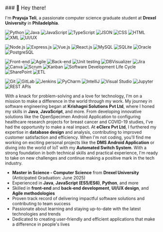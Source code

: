 <big>### 👋 Hey there! </big>

I'm **Prayuja Teli**, a passionate computer science graduate student at **Drexel University** in **Philadelphia**. 

<p align="middle">
  

  ![Python](https://img.shields.io/badge/Python-3776AB?style=for-the-badge&logo=python&logoColor=white) 
  ![Java](https://img.shields.io/badge/Java-007396?style=for-the-badge&logo=java&logoColor=white) 
  ![JavaScript](https://img.shields.io/badge/JavaScript-F7DF1E?style=for-the-badge&logo=javascript&logoColor=black)
  ![TypeScript](https://img.shields.io/badge/TypeScript-3178C6?style=for-the-badge&logo=typescript&logoColor=white)
  ![JSON](https://img.shields.io/badge/JSON-000000?style=for-the-badge&logo=json&logoColor=white)
  ![CSS](https://img.shields.io/badge/CSS-1572B6?style=for-the-badge&logo=css3&logoColor=white)
  ![HTML](https://img.shields.io/badge/HTML-239120?style=for-the-badge&logo=html5&logoColor=white)
  ![XML](https://img.shields.io/badge/XML-0B68AB?style=for-the-badge&logo=xml&logoColor=white)
  ![UI/UX](https://img.shields.io/badge/UI%2FUX-FF69B4?style=for-the-badge&logo=adobe&logoColor=white)
  
  ![Node.js](https://img.shields.io/badge/Node.js-43853D?style=for-the-badge&logo=node.js&logoColor=white)
  ![Express.js](https://img.shields.io/badge/Express.js-000000?style=for-the-badge&logo=express&logoColor=white)
  ![Vue.js](https://img.shields.io/badge/Vue.js-4FC08D?style=for-the-badge&logo=vue.js&logoColor=white)
  ![React.js](https://img.shields.io/badge/React-61DAFB?style=for-the-badge&logo=react&logoColor=white)
  ![MySQL](https://img.shields.io/badge/MySQL-4479A1?style=for-the-badge&logo=mysql&logoColor=white)
  ![SQLite](https://img.shields.io/badge/SQLite-003B57?style=for-the-badge&logo=sqlite&logoColor=white)
  ![Oracle](https://img.shields.io/badge/Oracle-F80000?style=for-the-badge&logo=oracle&logoColor=white)
  ![PostgreSQL](https://img.shields.io/badge/PostgreSQL-4169E1?style=for-the-badge&logo=postgresql&logoColor=white)

  ![Front-end](https://img.shields.io/badge/Front--end-FF5722?style=for-the-badge&logoColor=white)
  ![Agile](https://img.shields.io/badge/Agile-009FDA?style=for-the-badge&logo=agile&logoColor=white)
  ![Back-end](https://img.shields.io/badge/Back--end-000000?style=for-the-badge&logoColor=white)
  ![Unit testing](https://img.shields.io/badge/Unit_testing-00BFFF?style=for-the-badge&logo=testing-library&logoColor=white)
  ![DBVisualizer](https://img.shields.io/badge/DBVisualizer-FF9900?style=for-the-badge&logo=data:image/png;base64,iVBORw0KGgoAAAANSUhEUgAAABAAAAAQBAMAAADt3eJSAAAAJFBMVEVHcEz///////////////9lUrooAAAAB3RSTlMA+IVr7QwkAwAAACxJREFUeF5tzEEOACAMA+CMSP//0MMgoLMRDV5SIgs+Gghqu4GhFjYdCkM2KGAAY2DA6BwgBVIw/0Y2HgAAAABJRU5ErkJggg==&logoColor=white)
  ![Jira](https://img.shields.io/badge/Jira-0052CC?style=for-the-badge&logo=jira&logoColor=white)
  ![Canva](https://img.shields.io/badge/Canva-00C4CC?style=for-the-badge&logo=canva&logoColor=white)
  ![Scrum](https://img.shields.io/badge/Scrum-6DB33F?style=for-the-badge&logo=scrum&logoColor=white)
  ![Kanban](https://img.shields.io/badge/Kanban-0093DD?style=for-the-badge&logo=kanban&logoColor=white)
  ![Software Development Life Cycle](https://img.shields.io/badge/Software_Development_Life_Cycle-0A66C2?style=for-the-badge&logoColor=white)
  ![SharePoint](https://img.shields.io/badge/SharePoint-0078D4?style=for-the-badge&logo=sharepoint&logoColor=white)
  ![ETL](https://img.shields.io/badge/ETL-FF3A00?style=for-the-badge&logoColor=white)

![Git](https://img.shields.io/badge/Git-F05032?style=for-the-badge&logo=git&logoColor=white)
  ![GitLab](https://img.shields.io/badge/GitLab-FCA121?style=for-the-badge&logo=gitlab&logoColor=white)
  ![Jenkins](https://img.shields.io/badge/Jenkins-D24939?style=for-the-badge&logo=jenkins&logoColor=white)
  ![PyCharm](https://img.shields.io/badge/PyCharm-000000?style=for-the-badge&logo=pycharm&logoColor=white)
  ![IntelliJ](https://img.shields.io/badge/IntelliJ_IDEA-000000?style=for-the-badge&logo=intellij-idea&logoColor=white)
  ![Visual Studio](https://img.shields.io/badge/Visual_Studio-5C2D91?style=for-the-badge&logo=visual-studio&logoColor=white)
  ![Jupyter](https://img.shields.io/badge/Jupyter-F37626?style=for-the-badge&logo=jupyter&logoColor=white)
  ![REST APIs](https://img.shields.io/badge/REST_APIs-000000?style=for-the-badge&logo=rest&logoColor=white)
</p>

With a knack for problem-solving and a love for technology, I'm on a mission to make a difference in the world through my work. My journey in software engineering began at **Krishagni Solutions Pvt Ltd**, where I honed my skills in **Java**, **JavaScript**, and more. From developing innovative solutions like the OpenSpecimen Android Application to configuring healthcare research projects for breast cancer and COVID-19 studies, I've had the opportunity to make a real impact. At **eClerx Pvt Ltd**, I furthered my expertise in **database design** and analysis, contributing to improved customer satisfaction and efficiency. When I'm not coding, you'll find me working on exciting personal projects like the **DMS Android Application** or diving into the world of IoT with my **Automated Switch System**. With a strong foundation in both technical skills and practical experience, I'm ready to take on new challenges and continue making a positive mark in the tech industry.

- **Master in Science - Computer Science** from **Drexel University** (Anticipated Graduation: June 2025)
- Experienced in **Java**, **JavaScript (ES5/ES6)**, **Python**, and more
- Skilled in **front-end** and **back-end development**, **UI/UX design**, and **Agile methodologies**
- Proven track record of delivering impactful software solutions and contributing to team success
- Passionate about learning and staying up-to-date with the latest technologies and trends
- Dedicated to creating user-friendly and efficient applications that make a difference in people's lives
